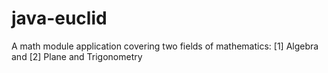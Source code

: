 # java-euclid
A math module application covering two fields of mathematics: [1] Algebra and [2] Plane and Trigonometry

